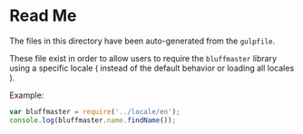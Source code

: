 # Read Me

The files in this directory have been auto-generated from the `gulpfile`.

These file exist in order to allow users to require the `bluffmaster` library using a specific locale ( instead of the default behavior or loading all locales ).

Example:

``` js
var bluffmaster = require('../locale/en');
console.log(bluffmaster.name.findName());
```